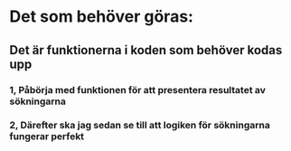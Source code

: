 # Det som behöver göras:

## Det är funktionerna i koden som behöver kodas upp

### 1, Påbörja med funktionen för att presentera resultatet av sökningarna

### 2, Därefter ska jag sedan se till att logiken för sökningarna fungerar perfekt